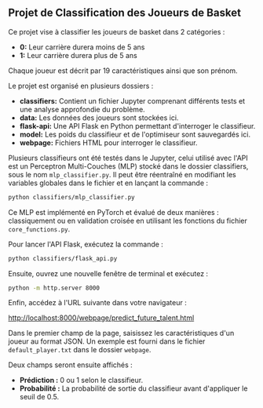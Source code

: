 ## Projet de Classification des Joueurs de Basket

Ce projet vise à classifier les joueurs de basket dans 2 catégories :

- **0:** Leur carrière durera moins de 5 ans
- **1:** Leur carrière durera plus de 5 ans

Chaque joueur est décrit par 19 caractéristiques ainsi que son prénom.

Le projet est organisé en plusieurs dossiers :

- **classifiers:** Contient un fichier Jupyter comprenant différents tests et une analyse approfondie du problème.
- **data:** Les données des joueurs sont stockées ici.
- **flask-api:** Une API Flask en Python permettant d'interroger le classifieur.
- **model:** Les poids du classifieur et de l'optimiseur sont sauvegardés ici.
- **webpage:** Fichiers HTML pour interroger le classifieur.

Plusieurs classifieurs ont été testés dans le Jupyter, celui utilisé avec l'API est un Perceptron Multi-Couches (MLP) stocké dans le dossier classifiers, sous le nom `mlp_classifier.py`. Il peut être réentraîné en modifiant les variables globales dans le fichier et en lançant la commande :
```bash
python classifiers/mlp_classifier.py
```

Ce MLP est implémenté en PyTorch et évalué de deux manières : classiquement ou en validation croisée en utilisant les fonctions du fichier `core_functions.py`.

Pour lancer l'API Flask, exécutez la commande :
```bash
python classifiers/flask_api.py
```

Ensuite, ouvrez une nouvelle fenêtre de terminal et exécutez :
```bash
python -m http.server 8000
```

Enfin, accédez à l'URL suivante dans votre navigateur :

[http://localhost:8000/webpage/predict_future_talent.html](http://localhost:8000/webpage/predict_future_talent.html)

Dans le premier champ de la page, saisissez les caractéristiques d'un joueur au format JSON. Un exemple est fourni dans le fichier `default_player.txt` dans le dossier `webpage`.

Deux champs seront ensuite affichés :

- **Prédiction :** 0 ou 1 selon le classifieur.
- **Probabilité :** La probabilité de sortie du classifieur avant d'appliquer le seuil de 0.5.



